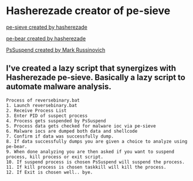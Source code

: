 # Hasherezade creator of pe-sieve
[pe-sieve created by hasherezade](https://github.com/hasherezade/pe-sieve)

[pe-bear created by hasherezade](https://github.com/hasherezade/pe-bear-releases/)

[PsSuspend created by Mark Russinovich](https://docs.microsoft.com/en-us/sysinternals/downloads/pssuspend)

## I've created a lazy script that synergizes with Hasherezade pe-sieve. Basically a lazy script to automate malware analysis.

```
Process of reversebinary.bat
1. Launch reversebinary.bat
2. Receive Process List
3. Enter PID of suspect process
4. Process gets suspended by PsSuspend
5. Process data gets checked for malware ioc via pe-sieve
6. Malware iocs are dumped both data and shellcode
7. Confirm if data was successfully dump.
8. If data successfully dumps you are given a choice to analyze using pe-bear.
9. When done analyzing you are then asked if you want to suspend process, kill process or exit script.
10. If suspend process is chosen PsSuspend will suspend the process.
11. If kill process is chosen taskkill will kill the process.
12. If Exit is chosen well.. bye.
```
